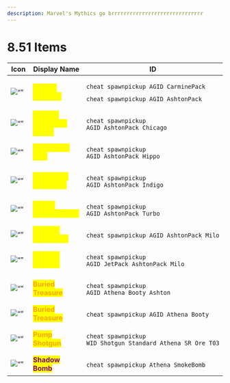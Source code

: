 ```yaml
---
description: Marvel's Mythics go brrrrrrrrrrrrrrrrrrrrrrrrrrrrrr
---
```


# 8.51 Items

<table data-full-width="true"><thead><tr><th width="186">Icon</th><th width="185.33333333333331">Display Name</th><th>ID</th></tr></thead><tbody><tr><td><img src="https://static.wikia.nocookie.net/fortnite_gamepedia/images/1/1b/ThanosInfinityGauntlet.png" alt="“”"> </td><td><mark style="color:yellow;"><strong>Infinity Gauntlet</strong></mark></td><td><p></p><pre><code>cheat spawnpickup AGID_CarminePack
</code></pre><pre><code>cheat spawnpickup AGID_AshtonPack
</code></pre></td></tr><tr><td><img src="https://static.wikia.nocookie.net/fortnite/images/0/05/Captain_America&#x27;s_Shield_-_Weapon_-_Fortnite.png" alt="“”"> </td><td><mark style="color:yellow;"><strong>Captain America's Shield</strong></mark></td><td><p></p><pre><code>cheat spawnpickup AGID_AshtonPack_Chicago
</code></pre></td></tr><tr><td><img src="https://static.wikia.nocookie.net/fortnite/images/9/9f/Hawkeye&#x27;s_Bow_-_Weapon_-_Fortnite.png" alt="“”"> </td><td><mark style="color:yellow;"><strong>Hawkeye's Bow</strong></mark></td><td><p></p><pre><code>cheat spawnpickup AGID_AshtonPack_Hippo
</code></pre></td></tr><tr><td><img src="https://static.wikia.nocookie.net/fortnite_gamepedia/images/e/e4/IronManRepulsorsIcon.png" alt="“”"> </td><td><mark style="color:yellow;"><strong>Iron Man's Repulsors</strong></mark></td><td><p></p><pre><code>cheat spawnpickup AGID_AshtonPack_Indigo
</code></pre></td></tr><tr><td><img src="https://static.wikia.nocookie.net/fortnite_gamepedia/images/3/36/Thor&#x27;s_Storbreakericon.png" alt="“”"> </td><td><mark style="color:yellow;"><strong>Thor's Stormbreaker</strong></mark></td><td><p></p><pre><code>cheat spawnpickup AGID_AshtonPack_Turbo
</code></pre></td></tr><tr><td><img src="https://static.wikia.nocookie.net/fortnite_gamepedia/images/5/51/AshtonLaser.png" alt="“”"> </td><td><mark style="color:yellow;"><strong>Chitauri Laser Rifle</strong></mark></td><td><p></p><pre><code>cheat spawnpickup AGID_AshtonPack_Milo
</code></pre></td></tr><tr><td><img src="https://static.wikia.nocookie.net/fortnite/images/d/d0/Chitauri_Jetpack_-_Mobility_-_Fortnite.png" alt="“”"> </td><td><mark style="color:yellow;"><strong>Chitauri Jetpack</strong></mark></td><td><p></p><pre><code>cheat spawnpickup AGID_JetPack_AshtonPack_Milo
</code></pre></td></tr><tr><td><img src="https://static.wikia.nocookie.net/fortnite/images/e/e1/Avengers_Buried_Treasure_-_Item_-_Fortnite.png" alt="“”"> </td><td><mark style="color:orange;"><strong>Buried Treasure</strong></mark></td><td><p></p><pre><code>cheat spawnpickup AGID_Athena_Booty_Ashton
</code></pre></td></tr><tr><td><img src="https://static.wikia.nocookie.net/fortnite_gamepedia/images/a/ae/BuriedTreasure.png" alt="“”"> </td><td><mark style="color:orange;"><strong>Buried Treasure</strong></mark></td><td><p></p><pre><code>cheat spawnpickup AGID_Athena_Booty
</code></pre></td></tr><tr><td><img src="https://static.wikia.nocookie.net/fortnite/images/6/64/Pump_Shotgun_(High_Tier)_-_Weapon_-_Fortnite.png" alt="“”"> </td><td><mark style="color:orange;"><strong>Pump Shotgun</strong></mark></td><td><p></p><pre><code>cheat spawnpickup WID_Shotgun_Standard_Athena_SR_Ore_T03
</code></pre></td></tr><tr><td><img src="https://static.wikia.nocookie.net/fortnite/images/8/85/Shadow_Bomb_-_Item_-_Fortnite.png" alt="“”"> </td><td><mark style="color:purple;"><strong>Shadow Bomb</strong></mark></td><td><p></p><pre><code>cheat spawnpickup Athena_SmokeBomb
</code></pre></td></tr></tbody></table>
